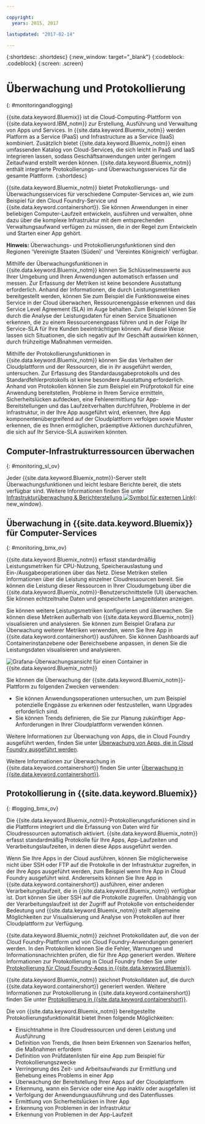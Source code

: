 ```yaml
---

copyright:
  years: 2015, 2017

lastupdated: "2017-02-14"

---
```



{:shortdesc: .shortdesc}
{:new_window: target="_blank"}
{:codeblock: .codeblock}
{:screen: .screen}

# Überwachung und Protokollierung
{: #monitoringandlogging}

{{site.data.keyword.Bluemix}} ist die Cloud-Computing-Plattform von {{site.data.keyword.IBM_notm}} zur Erstellung, Ausführung und Verwaltung von Apps und Services. In {{site.data.keyword.Bluemix_notm}} werden Platform as a Service (PaaS) und Infrastructure as a Service (IaaS) kombiniert. Zusätzlich bietet {{site.data.keyword.Bluemix_notm}} einen umfassenden Katalog von Cloud-Services, die sich leicht in PaaS und IaaS integrieren lassen, sodass Geschäftsanwendungen unter geringem Zeitaufwand erstellt werden können. {{site.data.keyword.Bluemix_notm}} enthält integrierte Protokollierungs- und Überwachungsservices für die gesamte Plattform.
{:shortdesc}

{{site.data.keyword.Bluemix_notm}} bietet Protokollierungs- und Überwachungsservices für verschiedene Computer-Services an, wie zum Beispiel für den Cloud Foundry-Service und {{site.data.keyword.containershort}}. Sie können Anwendungen in einer beliebigen Computer-Laufzeit entwickeln, ausführen und verwalten, ohne dazu über die komplexe Infrastruktur mit dem entsprechenden Verwaltungsaufwand verfügen zu müssen, die in der Regel zum Entwickeln und Starten einer App gehört.  

**Hinweis:** Überwachungs- und Protokollierungsfunktionen sind den Regionen 'Vereinigte Staaten (Süden)' und 'Vereintes Königreich' verfügbar. 

Mithilfe der Überwachungsfunktionen in {{site.data.keyword.Bluemix_notm}} können Sie Schlüsselmesswerte aus Ihrer Umgebung und Ihren Anwendungen automatisch erfassen und messen. Zur Erfassung der Metriken ist keine besondere Ausstattung erforderlich. Anhand der Informationen, die durch Leistungsmetriken bereitgestellt werden,  können Sie zum Beispiel die Funktionsweise eines Service in der Cloud überwachen, Ressourcenengpässe erkennen und das Service Level Agreement (SLA) im Auge behalten. Zum Beispiel können Sie durch die Analyse der Leistungsdaten für einen Service Situationen erkennen, die zu einem Ressourcenengpass führen und in der Folge Ihr Service-SLA für Ihre Kunden beeinträchtigen können. Auf diese Weise lassen sich Situationen, die sich negativ auf Ihr Geschäft auswirken können, durch frühzeitige Maßnahmen vermeiden.  

Mithilfe der Protokollierungsfunktionen in {{site.data.keyword.Bluemix_notm}} können Sie das Verhalten der Cloudplattform und der Ressourcen, die in ihr ausgeführt werden, untersuchen. Zur Erfassung des Standardausgabeprotokolls und des Standardfehlerprotokolls ist keine besondere Ausstattung erforderlich. Anhand von Protokollen können Sie zum Beispiel ein Prüfprotokoll für eine Anwendung bereitstellen, Probleme in Ihrem Service ermitteln, Sicherheitslücken aufdecken, eine Fehlerermittlung für App-Bereitstellungen und das Laufzeitverhalten durchführen, Probleme in der Infrastruktur, in der Ihre App ausgeführt wird, erkennen, Ihre App komponentenübergreifend auf der Cloudplattform verfolgen sowie Muster erkennen, die es Ihnen ermöglichen, präemptive Aktionen durchzuführen, die sich auf Ihr Service-SLA auswirken könnten.

## Computer-Infrastrukturressourcen überwachen
{: #monitoring_sl_ov}

Jeder {{site.data.keyword.Bluemix_notm}}-Server stellt Überwachungsfunktionen und leicht lesbare Berichte bereit, die stets verfügbar sind. Weitere Informationen finden Sie unter [Infrastrukturüberwachung & Berichterstellung ![Symbol für externen Link](../icons/launch-glyph.svg "Symbol für externen Link")](https://www.ibm.com/cloud-computing/bluemix/infrastructure-monitoring){: new_window}.


## Überwachung in {{site.data.keyword.Bluemix}} für Computer-Services
{: #monitoring_bmx_ov}

{{site.data.keyword.Bluemix_notm}} erfasst standardmäßig Leistungsmetriken für CPU-Nutzung, Speicherauslastung und Ein-/Ausgabeoperationen über das Netz. Diese Metriken stellen Informationen über die Leistung einzelner Cloudressourcen bereit. Sie können die Leistung dieser Ressourcen in Ihrer Cloudumgebung über die {{site.data.keyword.Bluemix_notm}}-Benutzerschnittstelle (UI) überwachen. Sie können echtzeitnahe Daten und gespeicherte Langzeitdaten anzeigen. 

Sie können weitere Leistungsmetriken konfigurieren und überwachen. Sie können diese Metriken außerhalb von {{site.data.keyword.Bluemix_notm}} visualisieren und analysieren. Sie können zum Beispiel Grafana zur Überwachung weiterer Metriken verwenden, wenn Sie Ihre App in {{site.data.keyword.containershort}} ausführen. Sie können Dashboards auf Containerinstanzebene oder Bereichsebene anpassen, in denen Sie die Leistungsdaten visualisieren und analysieren.

![Grafana-Überwachungsansicht für einen Container in {{site.data.keyword.Bluemix_notm}}](images/monitoring_default_container_grafana_view.jpg)

Sie können die Überwachung der {{site.data.keyword.Bluemix_notm}}-Plattform zu folgenden Zwecken verwenden:

* Sie können Anwendungsoperationen untersuchen, um zum Beispiel potenzielle Engpässe zu erkennen oder festzustellen, wann Upgrades erforderlich sind.
* Sie können Trends definieren, die Sie zur Planung zukünftiger App-Anforderungen in Ihrer Cloudplattform verwenden können.

Weitere Informationen zur Überwachung von Apps, die in Cloud Foundry ausgeführt werden, finden Sie unter [Überwachung von Apps, die in Cloud Foundry ausgeführt werden](monitoring_cf_apps.html#monitoring_bluemix_apps).

Weitere Informationen zur Überwachung in {{site.data.keyword.containershort}} finden Sie unter [Überwachung in {{site.data.keyword.containershort}}](/docs/containers/monitoringandlogging/container_ml_monitor.html#container_ml_monitor).   

## Protokollierung in {{site.data.keyword.Bluemix}}
{: #logging_bmx_ov}

Die {{site.data.keyword.Bluemix_notm}}-Protokollierungsfunktionen sind in die Plattform integriert und die Erfassung von Daten wird für Cloudressourcen automatisch aktiviert. {{site.data.keyword.Bluemix_notm}} erfasst standardmäßig Protokolle für Ihre Apps, App-Laufzeiten und Verarbeitungslaufzeiten, in denen diese Apps ausgeführt werden. 

Wenn Sie Ihre Apps in der Cloud ausführen, können Sie möglicherweise nicht über SSH oder FTP auf die Protokolle in der Infrastruktur zugreifen, in der Ihre Apps ausgeführt werden, zum Beispiel wenn Ihre App in Cloud Foundry ausgeführt wird. Andererseits können Sie Ihre App in {{site.data.keyword.containershort}} ausführen, einer anderen Verarbeitungslaufzeit, die in {{site.data.keyword.Bluemix_notm}} verfügbar ist. Dort können Sie über SSH auf die Protokolle zugreifen. Unabhängig von der Verarbeitungslaufzeit ist der Zugriff auf Protokolle von entscheidender Bedeutung und {{site.data.keyword.Bluemix_notm}} stellt allgemeine Möglichkeiten zur Visualisierung und Analyse von Protokollen auf Ihrer Cloudplattform zur Verfügung.

{{site.data.keyword.Bluemix_notm}} zeichnet Protokolldaten auf, die von der Cloud Foundry-Plattform und von Cloud Foundry-Anwendungen generiert werden. In den Protokollen können Sie die Fehler, Warnungen und Informationsnachrichten prüfen, die für Ihre App generiert werden. Weitere Informationen zur Protokollierung in Cloud Foundry finden Sie unter [Protokollierung für Cloud Foundry-Apps in {{site.data.keyword.Bluemix}}](logging_cf_apps.html#logging_bluemix_cf_apps).

{{site.data.keyword.Bluemix_notm}} zeichnet Protokolldaten auf, die durch {{site.data.keyword.containershort}} generiert werden. Weitere Informationen zur Protokollierung in {{site.data.keyword.containershort}} finden Sie unter [Protokollierung in {{site.data.keyword.containershort}}](/docs/containers/monitoringandlogging/container_ml_logs.html#container_ml_logs).   


Die von {{site.data.keyword.Bluemix_notm}} bereitgestellte Protokollierungsfunktionalität bietet Ihnen folgende Möglichkeiten:

* Einsichtnahme in Ihre Cloudressourcen und deren Leistung und Ausführung
* Definition von Trends, die Ihnen beim Erkennen von Szenarios helfen, die Maßnahmen erfordern
* Definition von Prüfdatenlisten für eine App zum Beispiel für Protokollierungszwecke
* Verringerung des Zeit- und Arbeitsaufwands zur Ermittlung und Behebung eines Problems in einer App 
* Überwachung der Bereitstellung Ihrer Apps auf der Cloudplattform
* Erkennung, wann ein Service oder eine App inaktiv oder ausgefallen ist
* Verfolgung der Anwendungsausführung und des Datenflusses
* Ermittlung von Sicherheitslücken in Ihrer App
* Erkennung von Problemen in der Infrastruktur
* Erkennung von Problemen in der App-Laufzeit


